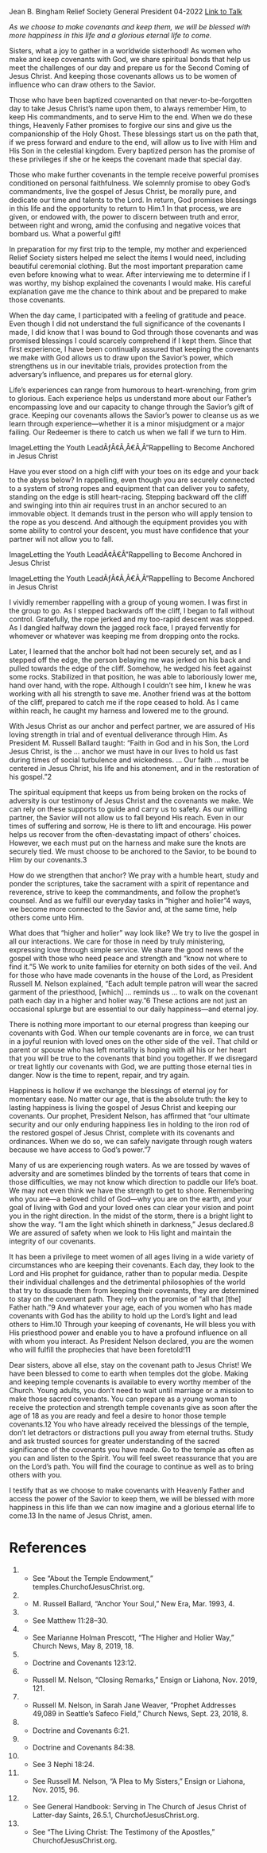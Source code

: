 Jean B. Bingham
Relief Society General President
04-2022
[Link to Talk](https://www.churchofjesuschrist.org/study/general-conference/2022/04/35bingham?lang=eng)

_As we choose to make covenants and keep them, we will be blessed with more happiness in this life and a glorious eternal life to come._

Sisters, what a joy to gather in a worldwide sisterhood! As women who make and keep covenants with God, we share spiritual bonds that help us meet the challenges of our day and prepare us for the Second Coming of Jesus Christ. And keeping those covenants allows us to be women of influence who can draw others to the Savior.

Those who have been baptized covenanted on that never-to-be-forgotten day to take Jesus Christ’s name upon them, to always remember Him, to keep His commandments, and to serve Him to the end. When we do these things, Heavenly Father promises to forgive our sins and give us the companionship of the Holy Ghost. These blessings start us on the path that, if we press forward and endure to the end, will allow us to live with Him and His Son in the celestial kingdom. Every baptized person has the promise of these privileges if she or he keeps the covenant made that special day.

Those who make further covenants in the temple receive powerful promises conditioned on personal faithfulness. We solemnly promise to obey God’s commandments, live the gospel of Jesus Christ, be morally pure, and dedicate our time and talents to the Lord. In return, God promises blessings in this life and the opportunity to return to Him.1 In that process, we are given, or endowed with, the power to discern between truth and error, between right and wrong, amid the confusing and negative voices that bombard us. What a powerful gift!

In preparation for my first trip to the temple, my mother and experienced Relief Society sisters helped me select the items I would need, including beautiful ceremonial clothing. But the most important preparation came even before knowing what to wear. After interviewing me to determine if I was worthy, my bishop explained the covenants I would make. His careful explanation gave me the chance to think about and be prepared to make those covenants.

When the day came, I participated with a feeling of gratitude and peace. Even though I did not understand the full significance of the covenants I made, I did know that I was bound to God through those covenants and was promised blessings I could scarcely comprehend if I kept them. Since that first experience, I have been continually assured that keeping the covenants we make with God allows us to draw upon the Savior’s power, which strengthens us in our inevitable trials, provides protection from the adversary’s influence, and prepares us for eternal glory.

Life’s experiences can range from humorous to heart-wrenching, from grim to glorious. Each experience helps us understand more about our Father’s encompassing love and our capacity to change through the Savior’s gift of grace. Keeping our covenants allows the Savior’s power to cleanse us as we learn through experience—whether it is a minor misjudgment or a major failing. Our Redeemer is there to catch us when we fall if we turn to Him.

  ImageLetting the Youth LeadÃƒÂ¢Ã‚Â€Ã‚Â”Rappelling to Become Anchored in Jesus Christ

Have you ever stood on a high cliff with your toes on its edge and your back to the abyss below? In rappelling, even though you are securely connected to a system of strong ropes and equipment that can deliver you to safety, standing on the edge is still heart-racing. Stepping backward off the cliff and swinging into thin air requires trust in an anchor secured to an immovable object. It demands trust in the person who will apply tension to the rope as you descend. And although the equipment provides you with some ability to control your descent, you must have confidence that your partner will not allow you to fall.

  ImageLetting the Youth LeadÃ¢Â€Â”Rappelling to Become Anchored in Jesus Christ

  ImageLetting the Youth LeadÃƒÂ¢Ã‚Â€Ã‚Â”Rappelling to Become Anchored in Jesus Christ

I vividly remember rappelling with a group of young women. I was first in the group to go. As I stepped backwards off the cliff, I began to fall without control. Gratefully, the rope jerked and my too-rapid descent was stopped. As I dangled halfway down the jagged rock face, I prayed fervently for whomever or whatever was keeping me from dropping onto the rocks.

Later, I learned that the anchor bolt had not been securely set, and as I stepped off the edge, the person belaying me was jerked on his back and pulled towards the edge of the cliff. Somehow, he wedged his feet against some rocks. Stabilized in that position, he was able to laboriously lower me, hand over hand, with the rope. Although I couldn’t see him, I knew he was working with all his strength to save me. Another friend was at the bottom of the cliff, prepared to catch me if the rope ceased to hold. As I came within reach, he caught my harness and lowered me to the ground.

With Jesus Christ as our anchor and perfect partner, we are assured of His loving strength in trial and of eventual deliverance through Him. As President M. Russell Ballard taught: “Faith in God and in his Son, the Lord Jesus Christ, is the … anchor we must have in our lives to hold us fast during times of social turbulence and wickedness. … Our faith … must be centered in Jesus Christ, his life and his atonement, and in the restoration of his gospel.”2

The spiritual equipment that keeps us from being broken on the rocks of adversity is our testimony of Jesus Christ and the covenants we make. We can rely on these supports to guide and carry us to safety. As our willing partner, the Savior will not allow us to fall beyond His reach. Even in our times of suffering and sorrow, He is there to lift and encourage. His power helps us recover from the often-devastating impact of others’ choices. However, we each must put on the harness and make sure the knots are securely tied. We must choose to be anchored to the Savior, to be bound to Him by our covenants.3

How do we strengthen that anchor? We pray with a humble heart, study and ponder the scriptures, take the sacrament with a spirit of repentance and reverence, strive to keep the commandments, and follow the prophet’s counsel. And as we fulfill our everyday tasks in “higher and holier”4 ways, we become more connected to the Savior and, at the same time, help others come unto Him.

What does that “higher and holier” way look like? We try to live the gospel in all our interactions. We care for those in need by truly ministering, expressing love through simple service. We share the good news of the gospel with those who need peace and strength and “know not where to find it.”5 We work to unite families for eternity on both sides of the veil. And for those who have made covenants in the house of the Lord, as President Russell M. Nelson explained, “Each adult temple patron will wear the sacred garment of the priesthood, [which] … reminds us … to walk on the covenant path each day in a higher and holier way.”6 These actions are not just an occasional splurge but are essential to our daily happiness—and eternal joy.

There is nothing more important to our eternal progress than keeping our covenants with God. When our temple covenants are in force, we can trust in a joyful reunion with loved ones on the other side of the veil. That child or parent or spouse who has left mortality is hoping with all his or her heart that you will be true to the covenants that bind you together. If we disregard or treat lightly our covenants with God, we are putting those eternal ties in danger. Now is the time to repent, repair, and try again.

Happiness is hollow if we exchange the blessings of eternal joy for momentary ease. No matter our age, that is the absolute truth: the key to lasting happiness is living the gospel of Jesus Christ and keeping our covenants. Our prophet, President Nelson, has affirmed that “our ultimate security and our only enduring happiness lies in holding to the iron rod of the restored gospel of Jesus Christ, complete with its covenants and ordinances. When we do so, we can safely navigate through rough waters because we have access to God’s power.”7

Many of us are experiencing rough waters. As we are tossed by waves of adversity and are sometimes blinded by the torrents of tears that come in those difficulties, we may not know which direction to paddle our life’s boat. We may not even think we have the strength to get to shore. Remembering who you are—a beloved child of God—why you are on the earth, and your goal of living with God and your loved ones can clear your vision and point you in the right direction. In the midst of the storm, there is a bright light to show the way. “I am the light which shineth in darkness,” Jesus declared.8 We are assured of safety when we look to His light and maintain the integrity of our covenants.

It has been a privilege to meet women of all ages living in a wide variety of circumstances who are keeping their covenants. Each day, they look to the Lord and His prophet for guidance, rather than to popular media. Despite their individual challenges and the detrimental philosophies of the world that try to dissuade them from keeping their covenants, they are determined to stay on the covenant path. They rely on the promise of “all that [the] Father hath.”9 And whatever your age, each of you women who has made covenants with God has the ability to hold up the Lord’s light and lead others to Him.10 Through your keeping of covenants, He will bless you with His priesthood power and enable you to have a profound influence on all with whom you interact. As President Nelson declared, you are the women who will fulfill the prophecies that have been foretold!11

Dear sisters, above all else, stay on the covenant path to Jesus Christ! We have been blessed to come to earth when temples dot the globe. Making and keeping temple covenants is available to every worthy member of the Church. Young adults, you don’t need to wait until marriage or a mission to make those sacred covenants. You can prepare as a young woman to receive the protection and strength temple covenants give as soon after the age of 18 as you are ready and feel a desire to honor those temple covenants.12 You who have already received the blessings of the temple, don’t let detractors or distractions pull you away from eternal truths. Study and ask trusted sources for greater understanding of the sacred significance of the covenants you have made. Go to the temple as often as you can and listen to the Spirit. You will feel sweet reassurance that you are on the Lord’s path. You will find the courage to continue as well as to bring others with you.

I testify that as we choose to make covenants with Heavenly Father and access the power of the Savior to keep them, we will be blessed with more happiness in this life than we can now imagine and a glorious eternal life to come.13 In the name of Jesus Christ, amen.

# References
1. - See “About the Temple Endowment,” temples.ChurchofJesusChrist.org.
2. - M. Russell Ballard, “Anchor Your Soul,” New Era, Mar. 1993, 4.
3. - See Matthew 11:28–30.
4. - See Marianne Holman Prescott, “The Higher and Holier Way,” Church News, May 8, 2019, 18.
5. - Doctrine and Covenants 123:12.
6. - Russell M. Nelson, “Closing Remarks,” Ensign or Liahona, Nov. 2019, 121.
7. - Russell M. Nelson, in Sarah Jane Weaver, “Prophet Addresses 49,089 in Seattle’s Safeco Field,” Church News, Sept. 23, 2018, 8.
8. - Doctrine and Covenants 6:21.
9. - Doctrine and Covenants 84:38.
10. - See 3 Nephi 18:24.
11. - See Russell M. Nelson, “A Plea to My Sisters,” Ensign or Liahona, Nov. 2015, 96.
12. - See General Handbook: Serving in The Church of Jesus Christ of Latter-day Saints, 26.5.1, ChurchofJesusChrist.org.
13. - See “The Living Christ: The Testimony of the Apostles,” ChurchofJesusChrist.org.